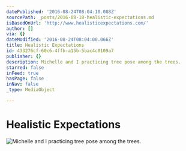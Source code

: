 ```yaml
---
datePublished: '2016-08-24T08:04:10.088Z'
sourcePath: _posts/2016-08-18-healistic-expectations.md
isBasedOnUrl: 'http://www.healisticexpectations.com/'
author: []
via: {}
dateModified: '2016-08-24T08:04:00.066Z'
title: Healistic Expectations
id: 433276cf-60c6-4ffb-a15b-5bac4c0109a7
publisher: {}
description: Michelle and I practicing tree pose among the trees.
starred: false
inFeed: true
hasPage: false
inNav: false
_type: MediaObject

---
```

# Healistic Expectations
![Michelle and I practicing tree pose among the trees.](https://the-grid-user-content.s3-us-west-2.amazonaws.com/40cdd471-2e06-4aa7-8ccd-88a1869587aa.jpg)